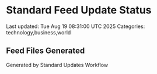 # Standard Feed Update Status
Last updated: Tue Aug 19 08:31:00 UTC 2025
Categories: technology,business,world

## Feed Files Generated

Generated by Standard Updates Workflow
